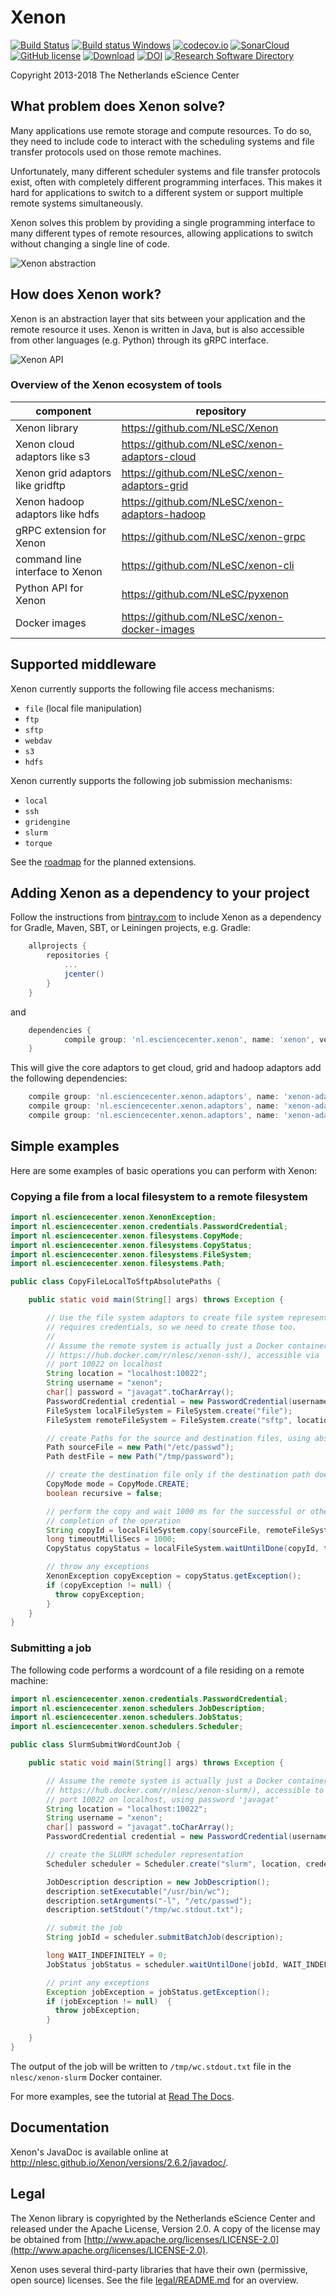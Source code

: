 
# Xenon

[![Build Status](https://travis-ci.org/xenon-middleware/xenon.svg?branch=master)](https://travis-ci.org/xenon-middleware/xenon)
[![Build status Windows](https://ci.appveyor.com/api/projects/status/h4l4wn158db23kuf?svg=true)](https://ci.appveyor.com/project/NLeSC/xenon/branch/master)
[![codecov.io](https://codecov.io/github/NLeSC/Xenon/coverage.svg?branch=master)](https://codecov.io/github/NLeSC/Xenon?branch=master)
[![SonarCloud](https://sonarcloud.io/api/project_badges/measure?project=nlesc%3AXenon&metric=alert_status)](https://sonarcloud.io/dashboard?id=nlesc%3AXenon)
[![GitHub license](https://img.shields.io/badge/license-Apache--2.0%20-blue.svg)](https://github.com/xenon-middleware/xenon/blob/master/LICENSE)
[![Download](https://jitpack.io/v/xenon-middleware/xenon.svg)](https://jitpack.io/#xenon-middleware/xenon)
[![DOI](https://zenodo.org/badge/DOI/10.5281/zenodo.597993.svg)](https://doi.org/10.5281/zenodo.597993)
[![Research Software Directory](https://img.shields.io/badge/rsd-xenon-00a3e3.svg)](https://www.research-software.nl/software/xenon)



Copyright 2013-2018 The Netherlands eScience Center

## What problem does Xenon solve?

Many applications use remote storage and compute resources. To do so, they need
to include code to interact with the scheduling systems and file transfer
protocols used on those remote machines.

Unfortunately, many different scheduler systems and file transfer protocols
exist, often with completely different programming interfaces. This makes it
hard for applications to switch to a different system or support multiple
remote systems simultaneously.

Xenon solves this problem by providing a single programming interface to many
different types of remote resources, allowing applications to switch without
changing a single line of code.

![Xenon abstraction](/docs/images/readme-xenon-abstraction.svg.png "Xenon abstraction")

## How does Xenon work?

Xenon is an abstraction layer that sits between your application and the remote
resource it uses. Xenon is written in Java, but is also accessible from other
languages (e.g. Python) through its gRPC interface.

![Xenon API](/docs/images/readme-xenon-api.svg.png "Xenon API")

### Overview of the Xenon ecosystem of tools

| component | repository |
|---|---|
| Xenon library | https://github.com/NLeSC/Xenon |
| Xenon cloud adaptors like s3 | https://github.com/NLeSC/xenon-adaptors-cloud |
| Xenon grid adaptors like gridftp| https://github.com/NLeSC/xenon-adaptors-grid |
| Xenon hadoop adaptors like hdfs | https://github.com/NLeSC/xenon-adaptors-hadoop |
| gRPC extension for Xenon | https://github.com/NLeSC/xenon-grpc |
| command line interface to Xenon | https://github.com/NLeSC/xenon-cli |
| Python API for Xenon | https://github.com/NLeSC/pyxenon |
| Docker images | https://github.com/NLeSC/xenon-docker-images |

## Supported middleware

Xenon currently supports the following file access mechanisms:

- ``file`` (local file manipulation)
- ``ftp``
- ``sftp``
- ``webdav``
- ``s3``
- ``hdfs``

Xenon currently supports the following job submission mechanisms:

- ``local``
- ``ssh``
- ``gridengine``
- ``slurm``
- ``torque``  

See the [roadmap](/ROADMAP.md) for the planned extensions.

## Adding Xenon as a dependency to your project

Follow the instructions from [bintray.com](https://bintray.com/nlesc/xenon/xenon) to include Xenon as a 
dependency for Gradle, Maven, SBT, or Leiningen projects, e.g. Gradle:

```gradle
	allprojects {
		repositories {
			...
			jcenter()
		}
	}
```

and 

```gradle
	dependencies {
	        compile group: 'nl.esciencecenter.xenon', name: 'xenon', version: '3.0.0'
	}

```

This will give the core adaptors to get cloud, grid and hadoop adaptors add the following dependencies:
```gradle
    compile group: 'nl.esciencecenter.xenon.adaptors', name: 'xenon-adaptors-cloud', version: '3.0.0'
    compile group: 'nl.esciencecenter.xenon.adaptors', name: 'xenon-adaptors-grid', version: '3.0.0'
    compile group: 'nl.esciencecenter.xenon.adaptors', name: 'xenon-adaptors-hadoop', version: '3.0.0'
```

## Simple examples

Here are some examples of basic operations you can perform with Xenon: 

### Copying a file from a local filesystem to a remote filesystem

```java
import nl.esciencecenter.xenon.XenonException;
import nl.esciencecenter.xenon.credentials.PasswordCredential;
import nl.esciencecenter.xenon.filesystems.CopyMode;
import nl.esciencecenter.xenon.filesystems.CopyStatus;
import nl.esciencecenter.xenon.filesystems.FileSystem;
import nl.esciencecenter.xenon.filesystems.Path;

public class CopyFileLocalToSftpAbsolutePaths {

    public static void main(String[] args) throws Exception {

        // Use the file system adaptors to create file system representations; the remote file system
        // requires credentials, so we need to create those too.
        //
        // Assume the remote system is actually just a Docker container (e.g.
        // https://hub.docker.com/r/nlesc/xenon-ssh/), accessible via
        // port 10022 on localhost
        String location = "localhost:10022";
        String username = "xenon";
        char[] password = "javagat".toCharArray();
        PasswordCredential credential = new PasswordCredential(username, password);
        FileSystem localFileSystem = FileSystem.create("file");
        FileSystem remoteFileSystem = FileSystem.create("sftp", location, credential);

        // create Paths for the source and destination files, using absolute paths
        Path sourceFile = new Path("/etc/passwd");
        Path destFile = new Path("/tmp/password");

        // create the destination file only if the destination path doesn't exist yet
        CopyMode mode = CopyMode.CREATE;
        boolean recursive = false;

        // perform the copy and wait 1000 ms for the successful or otherwise
        // completion of the operation
        String copyId = localFileSystem.copy(sourceFile, remoteFileSystem, destFile, mode, recursive);
        long timeoutMilliSecs = 1000;
        CopyStatus copyStatus = localFileSystem.waitUntilDone(copyId, timeoutMilliSecs);

        // throw any exceptions
        XenonException copyException = copyStatus.getException();
        if (copyException != null) {
          throw copyException;
        }
    }
}
```

### Submitting a job

The following code performs a wordcount of a file residing on a remote machine: 

```java 
import nl.esciencecenter.xenon.credentials.PasswordCredential;
import nl.esciencecenter.xenon.schedulers.JobDescription;
import nl.esciencecenter.xenon.schedulers.JobStatus;
import nl.esciencecenter.xenon.schedulers.Scheduler;

public class SlurmSubmitWordCountJob {

    public static void main(String[] args) throws Exception {

        // Assume the remote system is actually just a Docker container (e.g.
        // https://hub.docker.com/r/nlesc/xenon-slurm/), accessible to user 'xenon' via
        // port 10022 on localhost, using password 'javagat'
        String location = "localhost:10022";
        String username = "xenon";
        char[] password = "javagat".toCharArray();
        PasswordCredential credential = new PasswordCredential(username, password);

        // create the SLURM scheduler representation
        Scheduler scheduler = Scheduler.create("slurm", location, credential);

        JobDescription description = new JobDescription();
        description.setExecutable("/usr/bin/wc");
        description.setArguments("-l", "/etc/passwd");
        description.setStdout("/tmp/wc.stdout.txt");

        // submit the job
        String jobId = scheduler.submitBatchJob(description);

        long WAIT_INDEFINITELY = 0;
        JobStatus jobStatus = scheduler.waitUntilDone(jobId, WAIT_INDEFINITELY);

        // print any exceptions
        Exception jobException = jobStatus.getException();
        if (jobException != null)  {
          throw jobException;
        }

    }
}
```

The output of the job will be written to ``/tmp/wc.stdout.txt`` file in the ``nlesc/xenon-slurm`` Docker container.

For more examples, see the tutorial at [Read The Docs](http://xenonrse2017.readthedocs.io/).

## Documentation

Xenon's JavaDoc is available online at <http://nlesc.github.io/Xenon/versions/2.6.2/javadoc/>.

## Legal

The Xenon library is copyrighted by the Netherlands eScience Center and released
under the Apache License, Version 2.0. A copy of the license may be obtained
from [http://www.apache.org/licenses/LICENSE-2.0](http://www.apache.org/licenses/LICENSE-2.0).

Xenon uses several third-party libraries that have their own (permissive, open 
source) licenses. See the file [legal/README.md](legal/README.md) for an overview.

